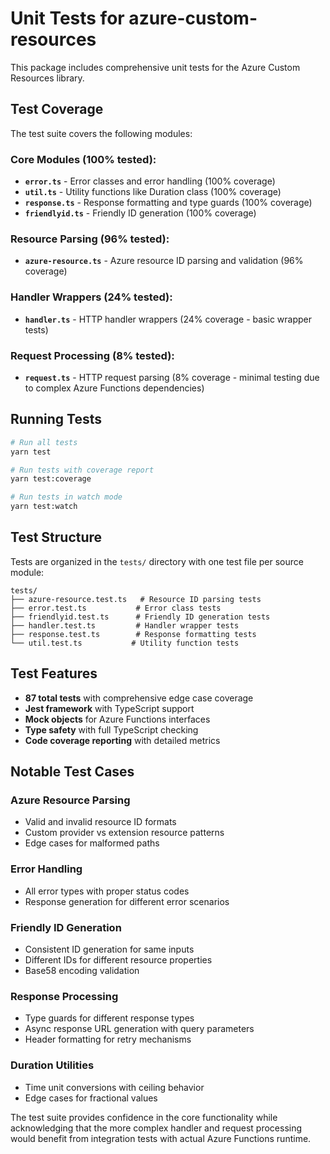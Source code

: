# Unit Tests for azure-custom-resources

This package includes comprehensive unit tests for the Azure Custom Resources library.

## Test Coverage

The test suite covers the following modules:

### Core Modules (100% tested):
- **`error.ts`** - Error classes and error handling (100% coverage)
- **`util.ts`** - Utility functions like Duration class (100% coverage)  
- **`response.ts`** - Response formatting and type guards (100% coverage)
- **`friendlyid.ts`** - Friendly ID generation (100% coverage)

### Resource Parsing (96% tested):
- **`azure-resource.ts`** - Azure resource ID parsing and validation (96% coverage)

### Handler Wrappers (24% tested):
- **`handler.ts`** - HTTP handler wrappers (24% coverage - basic wrapper tests)

### Request Processing (8% tested):
- **`request.ts`** - HTTP request parsing (8% coverage - minimal testing due to complex Azure Functions dependencies)

## Running Tests

```bash
# Run all tests
yarn test

# Run tests with coverage report
yarn test:coverage

# Run tests in watch mode
yarn test:watch
```

## Test Structure

Tests are organized in the `tests/` directory with one test file per source module:

```
tests/
├── azure-resource.test.ts   # Resource ID parsing tests
├── error.test.ts           # Error class tests
├── friendlyid.test.ts      # Friendly ID generation tests
├── handler.test.ts         # Handler wrapper tests
├── response.test.ts        # Response formatting tests
└── util.test.ts           # Utility function tests
```

## Test Features

- **87 total tests** with comprehensive edge case coverage
- **Jest framework** with TypeScript support
- **Mock objects** for Azure Functions interfaces
- **Type safety** with full TypeScript checking
- **Code coverage reporting** with detailed metrics

## Notable Test Cases

### Azure Resource Parsing
- Valid and invalid resource ID formats
- Custom provider vs extension resource patterns
- Edge cases for malformed paths

### Error Handling
- All error types with proper status codes
- Response generation for different error scenarios

### Friendly ID Generation
- Consistent ID generation for same inputs
- Different IDs for different resource properties
- Base58 encoding validation

### Response Processing
- Type guards for different response types
- Async response URL generation with query parameters
- Header formatting for retry mechanisms

### Duration Utilities
- Time unit conversions with ceiling behavior
- Edge cases for fractional values

The test suite provides confidence in the core functionality while acknowledging that the more complex handler and request processing would benefit from integration tests with actual Azure Functions runtime.
